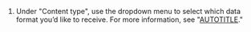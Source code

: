 1. Under "Content type", use the dropdown menu to select which data format you’d like to receive. For more information, see "[AUTOTITLE](/webhooks-and-events/webhooks/creating-webhooks#content-type)."
